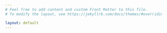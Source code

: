 ```yaml
---
# Feel free to add content and custom Front Matter to this file.
# To modify the layout, see https://jekyllrb.com/docs/themes/#overriding-theme-defaults

layout: default
---
```


<script language="javascript">
function probeId(probe) {
    return probe['id'];
}
function probeRawTitle(probe) {
    return "Probe #" + probeId(probe);
}
function probeTitle(probe) {
    if (probe['description']) {
        return probe['description'] + " (" + probeRawTitle(probe) + ")";
    } else {
        return probeRawTitle(probe);
    }
}
function probeUri(probe) {
    return 'https://atlas.ripe.net/probes/' + probe['id'] + '/';
}
function probeStatus(probe) {
    return "Status: " + probe['status']['name'];
}
function probeLink(probe) {
    return '<a href="' + probeUri(probe) + '" target="_blank">' + probeRawTitle(probe) + ' page on RIPE Atlas</a>';
}
function probePopup(probe) {
    return '<strong>' + probeTitle(probe) + '</strong><br />' + probeStatus(probe) + '<br />' + probeLink(probe);
}
function callback(data) {
    var active_probes = [];
    var inactive_probes = [];
    var abandoned_probes = [];

    var active_probe_icon = L.icon({
        iconSize:      [25, 41],
        iconAnchor:    [12, 41],
        popupAnchor:   [1, -34],
        tooltipAnchor: [16, -28],
        shadowSize:    [41, 41],
        iconUrl:       'marker-active.png',
        shadowUrl:     'marker-shadow.png',
    });
    var inactive_probe_icon = L.icon({
        iconSize:      [25, 41],
        iconAnchor:    [12, 41],
        popupAnchor:   [1, -34],
        tooltipAnchor: [16, -28],
        shadowSize:    [41, 41],
        iconUrl:       'marker-inactive.png',
        shadowUrl:     'marker-shadow.png',
    });
    var abandoned_probe_icon = L.icon({
        iconSize:      [25, 41],
        iconAnchor:    [12, 41],
        popupAnchor:   [1, -34],
        tooltipAnchor: [16, -28],
        shadowSize:    [41, 41],
        iconUrl:       'marker-abandoned.png',
        shadowUrl:     'marker-shadow.png',
    });
    var ambassador_probe_icon = L.icon({
        iconSize:      [25, 41],
        iconAnchor:    [12, 41],
        popupAnchor:   [1, -34],
        tooltipAnchor: [16, -28],
        shadowSize:    [41, 41],
        iconUrl:       'marker-ambassador.png',
        shadowUrl:     'marker-shadow.png',
    });

    var ambassador_probe_ids = [
        52614,
        52814,
        53286,
    ];

    data['results'].forEach(r => {
        if (r['status']['id'] == '3') {
            abandoned_probes.push(L.marker([r['geometry']['coordinates']['1'], r['geometry']['coordinates']['0']], { icon: abandoned_probe_icon }).bindPopup(probePopup(r)));
        } else if (r['status']['id'] == '2') {
            inactive_probes.push(L.marker([r['geometry']['coordinates']['1'], r['geometry']['coordinates']['0']], { icon: inactive_probe_icon }).bindPopup(probePopup(r)));
        } else {
            var icon = active_probe_icon;
            if (ambassador_probe_ids.includes(probeId(r)))
                icon = ambassador_probe_icon;

            active_probes.push(L.marker([r['geometry']['coordinates']['1'], r['geometry']['coordinates']['0']], { icon: icon }).bindPopup(probePopup(r)));
        }
    });

    var mapsurfer    = L.tileLayer('https://api.openrouteservice.org/mapsurfer/{z}/{x}/{y}.png?api_key={orskey}', {attribution: 'Map data © <a href="https://maps.openrouteservice.org/">GIScience Research Group @ Heidelberg University</a>', orskey: '5b3ce3597851110001cf6248e6eeebc5abbe4825b1b19b3a321b7a15'});
    var osm          = L.tileLayer('https://{s}.tile.openstreetmap.fr/osmfr/{z}/{x}/{y}.png', { attribution: 'Map data © <a href="https://www.openstreetmap.fr/">OpenStreetMap France</a>' });
    var pirates      = L.tileLayer('https://{s}.tiles.mapbox.com/v4/mapbox.pirates/{z}/{x}/{y}.png?access_token=pk.eyJ1Ijoic21vcnRleCIsImEiOiJjams2eDRlNngxeG9zM3BtcTZ3cWV2aGE1In0.QE3nSWsjqOcjcZIhnX7eXg', {attribution: 'Pirates © <a href="https://www.mapbox.com/about/maps/">Mapbox</a>'});
    var highcontrast = L.tileLayer('https://{s}.tiles.mapbox.com/v4/mapbox.high-contrast/{z}/{x}/{y}.png?access_token=pk.eyJ1Ijoic21vcnRleCIsImEiOiJjams2eDRlNngxeG9zM3BtcTZ3cWV2aGE1In0.QE3nSWsjqOcjcZIhnX7eXg', {attribution: 'Mapbox High Contrast © <a href="https://www.mapbox.com/about/maps/">Mapbox</a>'});
    var toner        = L.tileLayer('https://stamen-tiles-{s}.a.ssl.fastly.net/toner/{z}/{x}/{y}.png', {attribution: 'Toner © <a href="https://maps.stamen.com/">Stamen Design</a>' });

    var markers_layer = L.markerClusterGroup();

    var active_probes_layer   = L.featureGroup.subGroup(markers_layer, active_probes);
    var inactive_probes_layer = L.featureGroup.subGroup(markers_layer, inactive_probes);
    var abandoned_probes_layer = L.featureGroup.subGroup(markers_layer, abandoned_probes);

    markers_layer.addLayer(active_probes_layer, inactive_probes_layer);

    var map = L.map('map', {layers: [mapsurfer, markers_layer, active_probes_layer, inactive_probes_layer]});

    L.control.scale({maxWidth: 300}).addTo(map);

    var base_layers = {
        'MapSurfer':            mapsurfer,
        'Mapbox High Contrast': highcontrast,
        'OpenStreetMap France': osm,
        'Pirate':               pirates,
        'Toner':                toner
    };
    var overlays = {
        'Active probes':     active_probes_layer,
        'Inactive probes':   inactive_probes_layer,
        'Abandoned probles': abandoned_probes_layer,
    };
    L.control.layers(base_layers, overlays).addTo(map);

    map.fitBounds(L.latLngBounds(active_probes.concat(inactive_probes).concat(abandoned_probes).map(e => e.getLatLng())));
}

var script = document.createElement('script');
script.src = 'https://atlas.ripe.net/api/v2/probes/?country_code=PF&format=jsonp';

document.getElementsByTagName('head')[0].appendChild(script);
</script>

